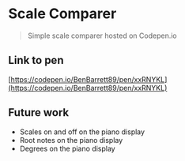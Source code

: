 # Scale Comparer

> Simple scale comparer hosted on Codepen.io

## Link to pen

[https://codepen.io/BenBarrett89/pen/xxRNYKL](https://codepen.io/BenBarrett89/pen/xxRNYKL)

## Future work

- Scales on and off on the piano display
- Root notes on the piano display
- Degrees on the piano display

